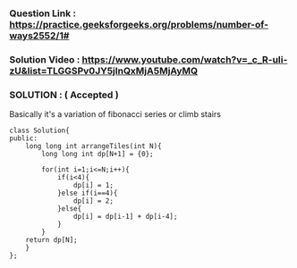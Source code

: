 ### Question Link : https://practice.geeksforgeeks.org/problems/number-of-ways2552/1#


### Solution Video : https://www.youtube.com/watch?v=_c_R-uIi-zU&list=TLGGSPv0JY5jlnQxMjA5MjAyMQ


### SOLUTION : ( Accepted )

Basically it's a variation of fibonacci series or climb stairs

```
class Solution{
public:
    long long int arrangeTiles(int N){
        long long int dp[N+1] = {0};
        
        for(int i=1;i<=N;i++){
            if(i<4){
                dp[i] = 1;
            }else if(i==4){
                dp[i] = 2;
            }else{
                dp[i] = dp[i-1] + dp[i-4];
            }
        }
    return dp[N];
    }
};
```